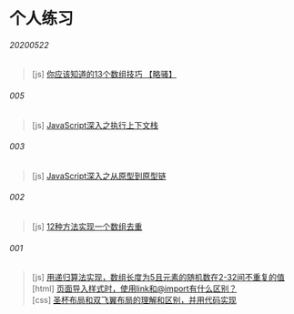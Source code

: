 # 个人练习


###### 20200522
> [js] [你应该知道的13个数组技巧 【略骚】](https://github.com/useryize/practice/blob/master/006/README001.md)


###### 005

> [js] [JavaScript深入之执行上下文栈](https://github.com/useryize/practice/tree/master/005)

###### 003

> [js] [JavaScript深入之从原型到原型链](https://github.com/useryize/practice/tree/master/003)


###### 002

> [js] [12种方法实现一个数组去重](https://github.com/useryize/practice/tree/master/002#1)

###### 001

> [js] [用递归算法实现，数组长度为5且元素的随机数在2-32间不重复的值](https://github.com/useryize/practice/tree/master/001#1)    
  [html] [页面导入样式时，使用link和@import有什么区别？](https://github.com/useryize/practice/tree/master/001#2)    
  [css] [圣杯布局和双飞翼布局的理解和区别，并用代码实现](https://github.com/useryize/practice/tree/master/001#3)

